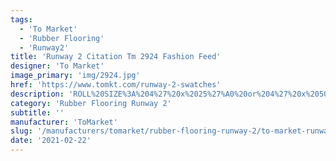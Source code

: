 ```yaml
---
tags:
  - 'To Market'
  - 'Rubber Flooring'
  - 'Runway2'
title: 'Runway 2 Citation Tm 2924 Fashion Feed'
designer: 'To Market'
image_primary: 'img/2924.jpg'
href: 'https://www.tomkt.com/runway-2-swatches'
description: 'ROLL%20SIZE%3A%204%27%20x%2025%27%A0%20or%204%27%20x%2050%27'
category: 'Rubber Flooring Runway 2'
subtitle: ''
manufacturer: 'ToMarket'
slug: '/manufacturers/tomarket/rubber-flooring-runway-2/to-market-runway-2-citation-tm-2924-fashion-feed'
date: '2021-02-22'
---
```


